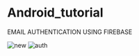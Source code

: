 # Android_tutorial
EMAIL AUTHENTICATION USING FIREBASE


![new](https://github.com/user-attachments/assets/3cd658e9-02cd-4e3e-87f4-14638e7fae26)
![auth](https://github.com/user-attachments/assets/da62ffac-bbc1-4d19-b992-ef89bbe3b22c)

